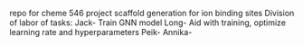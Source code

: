 repo for cheme 546 project
scaffold generation for ion binding sites
Division of labor of tasks:
Jack- Train GNN model
Long- Aid with training, optimize learning rate and hyperparameters
Peik- 
Annika- 
